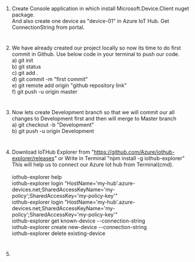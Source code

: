 
1) Create Console application in which install Microsoft.Device.Client nuget package.
<br/> And also create one device as "device-01" in Azure IoT Hub. Get ConnectionString from portal.
#
2) We have already created our project locally so now its time to do first commit in Github.
   Use below code in your terminal to push our code.<br/>
a) git init <br/>
b) git status<br/>
c) git add .<br/>
d) git commit -m "first commit"<br/>
e) git remote add origin "github repository link"<br/>
f) git push -u origin master
#
3) Now lets create Development branch so that we will commit our all changes to Development first and then will merge to Master branch
<br/>a) git checkout -b "Development"<br/>
b) git push -u origin Development
#
4) Download IoTHub Explorer from "https://github.com/Azure/iothub-explorer/releases" or Write in Terminal "npm install -g iothub-explorer"
<br/>This will help us to connect our Azure Iot hub from Terminal(cmd).<br/> 
<br/>iothub-explorer help
<br/>iothub-explorer login "HostName='my-hub'.azure-devices.net;SharedAccessKeyName='my-policy';SharedAccessKey='my-policy-key'"
<br/>iothub-explorer login "HostName='my-hub'.azure-devices.net;SharedAccessKeyName='my-policy';SharedAccessKey='my-policy-key'"
<br/>iothub-explorer get known-device --connection-string
<br/>iothub-explorer create new-device --connection-string
<br/>iothub-explorer delete existing-device
#
5) 